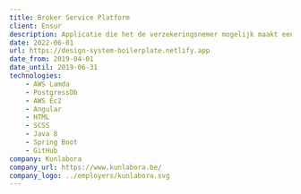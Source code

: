 ```yaml
---
title: Broker Service Platform
client: Ensur
description: Applicatie die het de verzekeringsnemer mogelijk maakt een duidelijk overzicht te krijgen van al zijn verzekeringen, verzekerde items, schadegevallen en verzekeringscontracten.
date: 2022-06-01
url: https://design-system-boilerplate.netlify.app
date_from: 2019-04-01
date_until: 2019-06-31
technologies:
    - AWS Lamda
    - PostgressDb
    - AWS Ec2
    - Angular
    - HTML
    - SCSS
    - Java 8
    - Spring Boot
    - GitHub
company: Kunlabora
company_url: https://www.kunlabora.be/
company_logo: ../employers/kunlabora.svg
---
```

